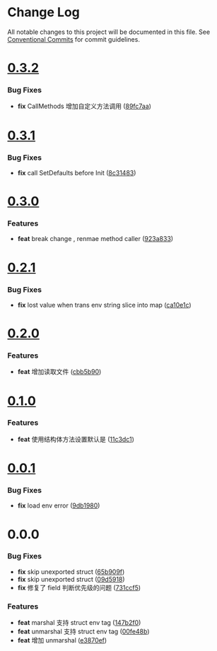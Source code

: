 # Change Log

All notable changes to this project will be documented in this file.
See [Conventional Commits](https://conventionalcommits.org) for commit guidelines.



# [0.3.2](https://github.com/tangx/envutils/compare/v0.3.1...v0.3.2)

### Bug Fixes

* **fix** CallMethods 增加自定义方法调用 ([89fc7aa](https://github.com/tangx/envutils/commit/89fc7aadf53021de19288c59e900d6908544b773))



# [0.3.1](https://github.com/tangx/envutils/compare/v0.3.0...v0.3.1)

### Bug Fixes

* **fix** call SetDefaults before Init ([8c31483](https://github.com/tangx/envutils/commit/8c314832988f4ed228bc9a8482f1460404df3b1b))



# [0.3.0](https://github.com/tangx/envutils/compare/v0.2.1...v0.3.0)

### Features

* **feat** break change , renmae method caller ([923a833](https://github.com/tangx/envutils/commit/923a83399419a1229eea30581ccd521db42e5fbc))



# [0.2.1](https://github.com/tangx/envutils/compare/v0.2.0...v0.2.1)

### Bug Fixes

* **fix** lost value when trans env string slice into map ([ca10e1c](https://github.com/tangx/envutils/commit/ca10e1c057193283ef308ae708ef421de3d1ec1b))



# [0.2.0](https://github.com/tangx/envutils/compare/v0.1.0...v0.2.0)

### Features

* **feat** 增加读取文件 ([cbb5b90](https://github.com/tangx/envutils/commit/cbb5b901670a2ad9a0f36fea2af1b40884bea183))



# [0.1.0](https://github.com/tangx/envutils/compare/v0.0.1...v0.1.0)

### Features

* **feat** 使用结构体方法设置默认是 ([11c3dc1](https://github.com/tangx/envutils/commit/11c3dc16f8adaf57897d05d09754e3700ed01d5d))



# [0.0.1](https://github.com/tangx/envutils/compare/v0.0.0...v0.0.1)

### Bug Fixes

* **fix** load env error ([9db1980](https://github.com/tangx/envutils/commit/9db198087aa0a263f6140aa1891254f375f357d9))



# 0.0.0

### Bug Fixes

* **fix** skip unexported struct ([65b909f](https://github.com/tangx/envutils/commit/65b909f3890891b61441d497b673264a40570fe8))
* **fix** skip unexported struct ([09d5918](https://github.com/tangx/envutils/commit/09d59181b0575bb357d337d5a843ff094d391cd7))
* **fix** 修复了 field 判断优先级的问题 ([731ccf5](https://github.com/tangx/envutils/commit/731ccf5efb78e1f0e3e16331ce550a341ed647ce))


### Features

* **feat** marshal 支持 struct env tag ([147b2f0](https://github.com/tangx/envutils/commit/147b2f0fe73e3ecae95daa76e736495680585b80))
* **feat** unmarshal 支持 struct env tag ([00fe48b](https://github.com/tangx/envutils/commit/00fe48b718652894397e38747951f50edb0a75fd))
* **feat** 增加 unmarshal ([e3870ef](https://github.com/tangx/envutils/commit/e3870ef5013e25dea5c596702f535247e0b5b085))
